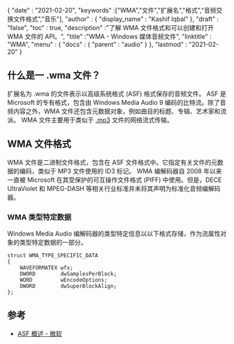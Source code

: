 {
  "date" : "2021-02-20",
  "keywords" :["WMA","文件","扩展名","格式","音频交换文件格式","音乐"],
  "author" : {
    "display_name" : "Kashif Iqbal"
},
  "draft" : "false",
  "toc" : true,
  "description" :"了解 WMA 文件格式和可以创建和打开 WMA 文件的 API。",
  "title" :"WMA - Windows 媒体音频文件",
  "linktitle" : "WMA",
  "menu" : {
    "docs" : {
      "parent" : "audio"
}
},
  "lastmod" : "2021-02-20"
}

## 什么是一 .wma 文件？

扩展名为 .wma 的文件表示以高级系统格式 (ASF) 格式保存的音频文件。 ASF 是 Microsoft 的专有格式，包含由 Windows Media Audio 9 编码的比特流。除了音频内容之外，WMA 文件还包含元数据对象，例如曲目的标题、专辑、艺术家和流派。 WMA 文件主要用于类似于 [.mp3](/zh/audio/mp3/) 文件的网络流式传输。

## WMA 文件格式

WMA 文件是二进制文件格式，包含在 ASF 文件格式中。它指定有关文件的元数据的编码，类似于 MP3 文件使用的 ID3 标记。 WMA 编解码器自 2008 年以来一直被 Microsoft 在其受保护的可互操作文件格式 (PIFF) 中使用。但是，DECE UltraViolet 和 MPEG-DASH 等相关行业标准并未将其声明为标准化音频编解码器。

### WMA 类型特定数据

Windows Media Audio 编解码器的类型特定信息以以下格式存储，作为流属性对象的类型特定数据的一部分。

```
struct WMA_TYPE_SPECIFIC_DATA
{
    WAVEFORMATEX wfx;
    DWORD        dwSamplesPerBlock;
    WORD         wEncodeOptions;
    DWORD        dwSuperBlockAlign;
};
```
## 参考

* [ASF 概述 - 微软](https://learn.microsoft.com/en-us/windows/win32/wmformat/overview-of-the-asf-format)

